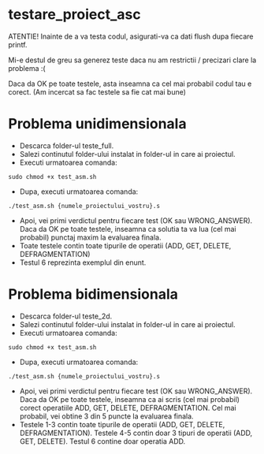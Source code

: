 # testare_proiect_asc

ATENTIE! Inainte de a va testa codul, asigurati-va ca dati flush dupa fiecare printf.

Mi-e destul de greu sa generez teste daca nu am restrictii / precizari clare la problema :(

Daca da OK pe toate testele, asta inseamna ca cel mai probabil codul tau e corect. (Am incercat sa fac testele sa fie cat mai bune)

# Problema unidimensionala

- Descarca folder-ul teste_full.
- Salezi continutul folder-ului instalat in folder-ul in care ai proiectul.
- Executi urmatoarea comanda:
```
sudo chmod +x test_asm.sh
```
- Dupa, executi urmatoarea comanda:
```
./test_asm.sh {numele_proiectului_vostru}.s
```
- Apoi, vei primi verdictul pentru fiecare test (OK sau WRONG_ANSWER). Daca da OK pe toate testele, inseamna ca solutia ta va lua (cel mai probabil) punctaj maxim la evaluarea finala.
- Toate testele contin toate tipurile de operatii (ADD, GET, DELETE, DEFRAGMENTATION)
- Testul 6 reprezinta exemplul din enunt.

# Problema bidimensionala

- Descarca folder-ul teste_2d.
- Salezi continutul folder-ului instalat in folder-ul in care ai proiectul.
- Executi urmatoarea comanda:
```
sudo chmod +x test_asm.sh
```
- Dupa, executi urmatoarea comanda:
```
./test_asm.sh {numele_proiectului_vostru}.s
```
- Apoi, vei primi verdictul pentru fiecare test (OK sau WRONG_ANSWER). Daca da OK pe toate testele, inseamna ca ai scris (cel mai probabil) corect operatiile ADD, GET, DELETE, DEFRAGMENTATION. Cel mai probabil, vei obtine 3 din 5 puncte la evaluarea finala.
- Testele 1-3 contin toate tipurile de operatii (ADD, GET, DELETE, DEFRAGMENTATION). Testele 4-5 contin doar 3 tipuri de operatii (ADD, GET, DELETE). Testul 6 contine doar operatia ADD.

